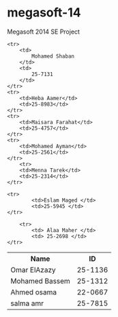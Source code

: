 megasoft-14
===========

Megasoft 2014 SE Project

<table>
	<tr>
		<th>Name</th>
		<th>ID</th>
	</tr>
	<tr>
		<td>Omar ElAzazy</td> 
		<td>25-1136</td>
	</tr>
	<tr>
		<td>Mohamed Bassem</td>
		<td>25-1312</td>
	</tr>
	<tr>
		<td>Ahmed osama</td>
		<td>22-0667</td>
	</tr>
	
	<tr>
		<td>
			Mohamed Shaban
		</td>
		<td>
			25-7131
		</td>
	</tr>
	<tr>
		<td>Heba Aamer</td>
		<td>25-8983</td>
	</tr>
	<tr>
		<td>Maisara Farahat</td>
		<td>25-4757</td>
	</tr>
	<tr>
		<td>Mohamed Ayman</td>
		<td>25-2561</td>
	</tr>
		<tr>
		<td>Menna Tarek</td> 
		<td>25-2314</td>
	</tr>

	<tr>
			<td>Eslam Maged	</td>
			<td>25-5945	</td>
	</tr>
        
        <tr>
			<td> Alaa Maher </td>
			<td> 25-2698 </td>
	</tr>
<tr>
			<td> salma amr </td>
			<td> 25-7815 </td>
	</tr>

</table>
